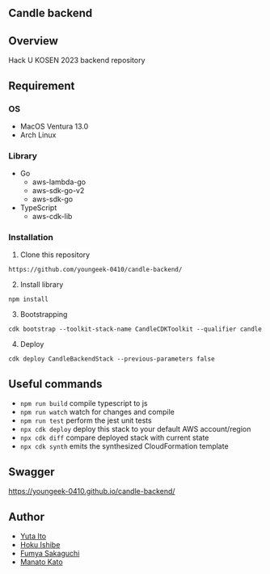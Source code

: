 ## Candle backend

## Overview
Hack U KOSEN 2023 backend repository

## Requirement
### OS
- MacOS Ventura 13.0
- Arch Linux
### Library
- Go
  - aws-lambda-go
  - aws-sdk-go-v2
  - aws-sdk-go
- TypeScript
  - aws-cdk-lib

 ### Installation
 1. Clone this repository
```
https://github.com/youngeek-0410/candle-backend/
```
2. Install library
```
npm install
```
3. Bootstrapping
```
cdk bootstrap --toolkit-stack-name CandleCDKToolkit --qualifier candle
```
4. Deploy
```
cdk deploy CandleBackendStack --previous-parameters false
```

## Useful commands

* `npm run build`   compile typescript to js
* `npm run watch`   watch for changes and compile
* `npm run test`    perform the jest unit tests
* `npx cdk deploy`  deploy this stack to your default AWS account/region
* `npx cdk diff`    compare deployed stack with current state
* `npx cdk synth`   emits the synthesized CloudFormation template

## Swagger
https://youngeek-0410.github.io/candle-backend/

## Author
- [Yuta Ito](https://github.com/GoRuGoo)
- [Hoku Ishibe](https://github.com/is-hoku)
- [Fumya Sakaguchi](https://github.com/fuu38)
- [Manato Kato](https://github.com/kathmandu777)
